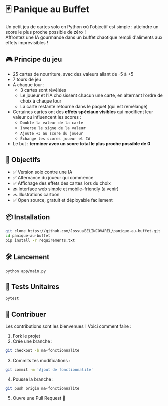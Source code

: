 # 🃏 Panique au Buffet

Un petit jeu de cartes solo en Python où l'objectif est simple : atteindre un score le plus proche possible de zéro !  
Affrontez une IA gourmande dans un buffet chaotique rempli d'aliments aux effets imprévisibles !

## 🎮 Principe du jeu

- 25 cartes de nourriture, avec des valeurs allant de -5 à +5  
- 7 tours de jeu  
- À chaque tour :
  - 3 cartes sont révélées
  - Le joueur et l’IA choisissent chacun une carte, en alternant l’ordre de choix à chaque tour
  - La carte restante retourne dans le paquet (qui est remélangé)
- Certaines cartes ont des **effets spéciaux visibles** qui modifient leur valeur ou influencent les scores :
  - `Double la valeur de la carte`
  - `Inverse le signe de la valeur`
  - `Ajoute +3 au score du joueur`
  - `Échange les scores joueur et IA`
- Le but : **terminer avec un score total le plus proche possible de 0**

## 🚀 Objectifs

- ✅ Version solo contre une IA  
- ✅ Alternance du joueur qui commence  
- ✅ Affichage des effets des cartes lors du choix  
- 🔜 Interface web simple et mobile-friendly (à venir)  
- 🔜 Illustrations cartoon 
- ✅ Open source, gratuit et déployable facilement  

## 📦 Installation

```bash
git clone https://github.com/JossuaBELINCOVAREL/panique-au-buffet.git
cd panique-au-buffet
pip install -r requirements.txt
```

## 🛠️ Lancement
```bash
python app/main.py
```

## 🧪 Tests Unitaires
```bash
pytest
```

## 🤝 Contribuer
Les contributions sont les bienvenues ! Voici comment faire :

1. Fork le projet  
2. Crée une branche :  
```bash
git checkout -b ma-fonctionnalite
```
3. Commits tes modifications :
```bash
git commit -m 'Ajout de fonctionnalité'
```
4. Pousse la branche :
```bash
git push origin ma-fonctionnalite
```
5. Ouvre une Pull Request 🧵